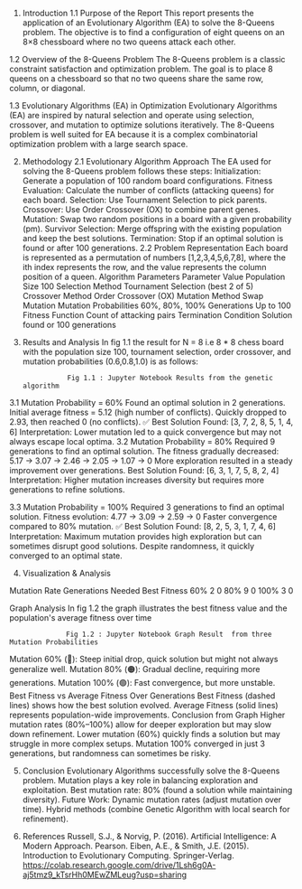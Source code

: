 1. Introduction
1.1 Purpose of the Report
This report presents the application of an Evolutionary Algorithm (EA) to solve the 8-Queens problem. The objective is to find a configuration of eight queens on an 8×8 chessboard where no two queens attack each other.

1.2 Overview of the 8-Queens Problem
The 8-Queens problem is a classic constraint satisfaction and optimization problem. The goal is to place 8 queens on a chessboard so that no two queens share the same row, column, or diagonal.

1.3 Evolutionary Algorithms (EA) in Optimization
Evolutionary Algorithms (EA) are inspired by natural selection and operate using selection, crossover, and mutation to optimize solutions iteratively. The 8-Queens problem is well suited for EA because it is a complex combinatorial optimization problem with a large search space.

2. Methodology
2.1 Evolutionary Algorithm Approach
The EA used for solving the 8-Queens problem follows these steps:
Initialization: Generate a population of 100 random board configurations.
Fitness Evaluation: Calculate the number of conflicts (attacking queens) for each board.
Selection: Use Tournament Selection to pick parents.
Crossover: Use Order Crossover (OX) to combine parent genes.
Mutation: Swap two random positions in a board with a given probability (pm).
Survivor Selection: Merge offspring with the existing population and keep the best solutions.
Termination: Stop if an optimal solution is found or after 100 generations.
2.2 Problem Representation
Each board is represented as a permutation of numbers [1,2,3,4,5,6,7,8], where the ith index represents the row, and the value represents the column position of a queen.
Algorithm Parameters
Parameter
Value
Population Size
100
Selection Method
Tournament Selection (best 2 of 5)
Crossover Method
Order Crossover (OX)
Mutation Method
Swap Mutation
Mutation Probabilities
60%, 80%, 100%
Generations
Up to 100
Fitness Function
Count of attacking pairs
Termination Condition
Solution found or 100 generations


3. Results and Analysis
In fig 1.1  the result for N = 8 i.e 8 * 8 chess board with the population size 100, tournament selection, order crossover, and  mutation probabilities (0.6,0.8,1.0) is as follows:

                  Fig 1.1 : Jupyter Notebook Results from the genetic algorithm  
3.1 Mutation Probability = 60%
Found an optimal solution in 2 generations.
Initial average fitness = 5.12 (high number of conflicts).
Quickly dropped to 2.93, then reached 0 (no conflicts).
✅ Best Solution Found:
[3, 7, 2, 8, 5, 1, 4, 6]
Interpretation:
Lower mutation led to a quick convergence but may not always escape local optima.
3.2 Mutation Probability = 80%
Required 9 generations to find an optimal solution.
The fitness gradually decreased:
5.17 → 3.07 → 2.46 → 2.05 → 1.07 → 0
More exploration resulted in a steady improvement over generations.
 Best Solution Found:
[6, 3, 1, 7, 5, 8, 2, 4]
Interpretation:
Higher mutation increases diversity but requires more generations to refine solutions.

3.3 Mutation Probability = 100%
Required 3 generations to find an optimal solution.
Fitness evolution: 4.77 → 3.09 → 2.59 → 0
Faster convergence compared to 80% mutation.
✅ Best Solution Found:
[8, 2, 5, 3, 1, 7, 4, 6]
Interpretation:
Maximum mutation provides high exploration but can sometimes disrupt good solutions.
Despite randomness, it quickly converged to an optimal state.


4. Visualization & Analysis


Mutation Rate
Generations Needed
Best Fitness
60%
2
0
80%
9
0
100%
3
0


Graph Analysis
In fig 1.2 the graph illustrates the best fitness value and the population's average fitness over time 
				
			
		
                  Fig 1.2 : Jupyter Notebook Graph Result  from three Mutation Probabilities 

Mutation 60% (🔵): Steep initial drop, quick solution but might not always generalize well.
Mutation 80% (🟠): Gradual decline, requiring more generations.
Mutation 100% (🟢): Fast convergence, but more unstable.
      Best Fitness vs Average Fitness Over Generations
Best Fitness (dashed lines) shows how the best solution evolved.
Average Fitness (solid lines) represents population-wide improvements.
Conclusion from Graph
Higher mutation rates (80%–100%) allow for deeper exploration but may slow down refinement.
Lower mutation (60%) quickly finds a solution but may struggle in more complex setups.
Mutation 100% converged in just 3 generations, but randomness can sometimes be risky.

5. Conclusion
Evolutionary Algorithms successfully solve the 8-Queens problem.
Mutation plays a key role in balancing exploration and exploitation.
Best mutation rate: 80% (found a solution while maintaining diversity).
Future Work:
Dynamic mutation rates (adjust mutation over time).
Hybrid methods (combine Genetic Algorithm with local search for refinement).

6. References
Russell, S.J., & Norvig, P. (2016). Artificial Intelligence: A Modern Approach. Pearson.
Eiben, A.E., & Smith, J.E. (2015). Introduction to Evolutionary Computing. Springer-Verlag.
https://colab.research.google.com/drive/1Lsh6g0A-aj5tmz9_kTsrHh0MEwZMLeug?usp=sharing


